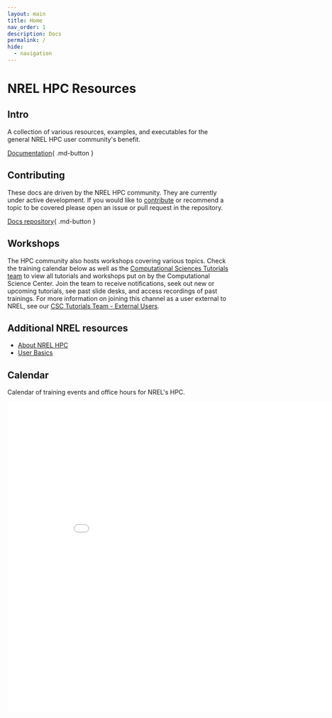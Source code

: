 ```yaml
---
layout: main
title: Home
nav_order: 1
description: Docs
permalink: /
hide:
  - navigation
---
```


# NREL HPC Resources

## Intro
A collection of various resources, examples, and executables for the general NREL HPC user community's benefit.

[Documentation](Documentation/index.md){ .md-button }

## Contributing 
These docs are driven by the NREL HPC community. They are currently under active development. If you would like to [contribute](https://github.com/NREL/HPC/blob/dev/CONTRIBUTING.md) or recommend a topic to be covered please open an issue or pull request in the repository. 

[Docs repository](https://github.com/NREL/hpc){ .md-button } 

## Workshops
The HPC community also hosts workshops covering various topics. Check the training calendar below as well as the [Computational Sciences Tutorials team](https://teams.microsoft.com/l/team/19%3a6nLmPDt9QHQMEuLHVBaxfsitEZSGH6oXT6lyVauMvXY1%40thread.tacv2/conversations?groupId=22ad3c7b-a45a-4880-b8b4-b70b989f1344&tenantId=a0f29d7e-28cd-4f54-8442-7885aee7c080) to view all tutorials and workshops put on by the Computational Science Center. Join the team to receive notifications, seek out new or upcoming tutorials, see past slide desks, and access recordings of past trainings. For more information on joining this channel as a user external to NREL, see our [CSC Tutorials Team - External Users](https://nrel.github.io/HPC/Announcements/2022-04-06-announcement/). 


## Additional NREL resources
* [About NREL HPC](https://www.nrel.gov/hpc/about-hpc.html)
* [User Basics](https://www.nrel.gov/hpc/eagle-user-basics.html)


## Calendar
Calendar of training events and office hours for NREL's HPC. 
<iframe width=900, height=700 scrolling="no" frameBorder=0 src="_includes/calendar.html"></iframe>
<calendar.html>
